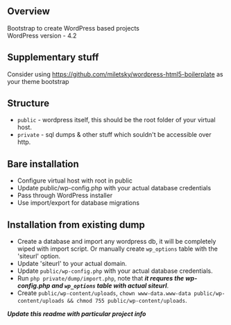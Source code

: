 ## Overview
Bootstrap to create WordPress based projects  
WordPress version - 4.2

## Supplementary stuff
Consider using https://github.com/miletsky/wordpress-html5-boilerplate as your theme bootstrap

## Structure
* `public` - wordpress itself, this should be the root folder of your virtual host.
* `private` - sql dumps & other stuff which souldn't be accessible over http.

## Bare installation
* Configure virtual host with root in public
* Update public/wp-config.php with your actual database credentials
* Pass through WordPress installer
* Use import/export for database migrations

## Installation from existing dump
* Create a database and import any wordpress db, it will be completely wiped with import script. Or manually create `wp_options` table with the 'siteurl' option.
* Update 'siteurl' to your actual domain.
* Update `public/wp-config.php` with your actual database credentials.
* Run `php private/dump/import.php`, note that ***it requres the wp-config.php and `wp_options` table with actual siteurl***.
* Create `public/wp-content/uploads`, `chown www-data.www-data public/wp-content/uploads && chmod 755 public/wp-content/uploads`.


***Update this readme with particular project info***
